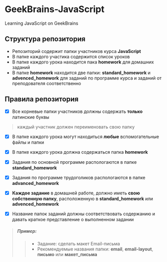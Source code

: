 # GeekBrains-JavaScript
Learning JavaScript on GeekBrains

## Структура репозитория
       
*   Репозиторий содержит папки участников курса **JavaScript**    
*   В папке каждого участика содержится список уроков
*   В папке каждого урока находится пака **homework** для домашних заданий
*   В папке **homework** находится две папки: **standard_homework** и **advenced_homework** для заданий по программе курса и заданий от преподователя соответственно

## Правила репозитория

- [x] Все корневые папки участников должны содержать **только** латинские буквы
>каждый участник должен переименовать свою папку

- [x] В папке каждого урока могут находиться **любые** вспомогательные файлы и папки

- [x] В папке каждого урока должна содержаться папка **homework**

- [x] Задания по основной программе распологаются в папке **standard_homework**

- [x] Задания по программе трудоголиков распологаются в папке **advanced_homework**

- [x] **Каждое задание** в домашней работе, должно иметь **свою собственную папку**, расположенную в **standard_homework** или **advenced_homework**

- [x] Название папок заданий должны соответствовать содержанию и давать краткое представление о выполненном задании
>##### Пример:
>>* Задание: cделать макет Email-письма
>>* Рекомендуемые названия папки: **email**, **email-layout**, **письмо** или **макет_письма**
